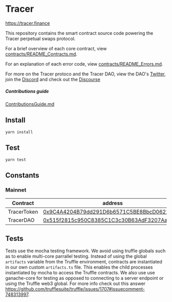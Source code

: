 # Tracer
https://tracer.finance

This repository contains the smart contract source code powering the Tracer perpetual swaps protocol.

For a brief overview of each core contract, view [contracts/README_Contracts.md](./contracts/README_Contracts.md).

For an explanation of each error code, view [contracts/README_Errors.md](./contracts/README_Errors.md).

For more on the Tracer protoco and the Tracer DAO, view the DAO's [Twitter](https://twitter.com/tracer_finance), join the [Discord](https://discord.gg/kvJEwfvyrW) and check out the [Discourse](https://discourse.tracer.finance/)

##### Contributions guide
[ContributionsGuide.md](./ContributionsGuide.md)

## Install

```
yarn install
```

## Test

```
yarn test
```

## Constants
### Mainnet
| Contract | address                           |
|----------|-----------------------------------|
| TracerToken   | [0x9C4A4204B79dd291D6b6571C5BE8BbcD0622F050](https://etherscan.io/address/0x9C4A4204B79dd291D6b6571C5BE8BbcD0622F050) | 
| TracerDAO   | [0x515f2815c950C8385C1C3c30B63AdF3207Aa259a](https://etherscan.io/address/0x515f2815c950C8385C1C3c30B63AdF3207Aa259a) | 

## Tests
Tests use the mocha testing framework. We avoid using truffle globals such as to enable multi-core parrallel testing. Instead of using the global `artifacts` variable from the Truffle environment, contracts are instantiated in our own custom `artifacts.ts` file. This enables the child processes instantiated by mocha to access the Truffle contracts. We also use use ganache-core for testing as opposed to connecting to a server endpoint or using the Truffle web3 global. For more info check out this answer https://github.com/trufflesuite/truffle/issues/1707#issuecomment-748313997.
